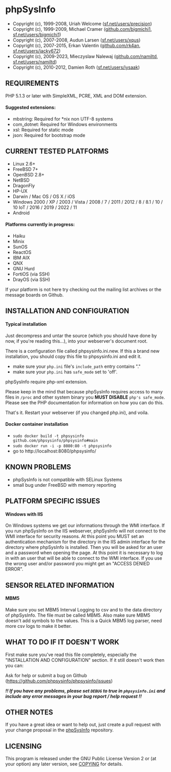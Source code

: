 phpSysInfo
==============

* Copyright (c), 1999-2008, Uriah Welcome ([sf.net/users/precision](https://sf.net/users/precision))
* Copyright (c), 1999-2009, Michael Cramer ([github.com/bigmichi1](https://github.com/bigmichi1), [sf.net/users/bigmichi1](https://sf.net/users/bigmichi1))
* Copyright (c), 2007-2008, Audun Larsen ([sf.net/users/xqus](https://sf.net/users/xqus))
* Copyright (c), 2007-2015, Erkan Valentin ([github.com/rk4an](https://github.com/rk4an), [sf.net/users/jacky672](https://sf.net/users/jacky672))
* Copyright (c), 2009-2023, Mieczyslaw Nalewaj ([github.com/namiltd](https://github.com/namiltd), [sf.net/users/namiltd](https://sf.net/users/namiltd))
* Copyright (c), 2010-2012, Damien Roth ([sf.net/users/iysaak](https://sf.net/users/iysaak))


REQUIREMENTS
------------

PHP 5.1.3 or later with SimpleXML, PCRE, XML and DOM extension.

#### Suggested extensions:
- mbstring: Required for *nix non UTF-8 systems
- com_dotnet: Required for Windows environments
- xsl: Required for static mode
- json: Required for bootstrap mode

CURRENT TESTED PLATFORMS
------------------------

- Linux 2.6+
- FreeBSD 7+
- OpenBSD 2.8+
- NetBSD
- DragonFly
- HP-UX
- Darwin / Mac OS / OS X / iOS
- Windows 2000 / XP / 2003 / Vista / 2008 / 7 / 2011 / 2012 / 8 / 8.1 / 10 / 10 IoT / 2016 / 2019 / 2022 / 11
- Android

#### Platforms currently in progress:
- Haiku
- Minix
- SunOS
- ReactOS
- IBM AIX
- QNX
- GNU Hurd
- FortiOS (via SSH)
- DrayOS (via SSH)

If your platform is not here try checking out the mailing list archives or
the message boards on Github.

INSTALLATION AND CONFIGURATION
------------------------------

#### Typical installation

Just decompress and untar the source (which you should have done by now,
if you're reading this...), into your webserver's document root.

There is a configuration file called phpsysinfo.ini.new. If this a brand new
installation, you should copy this file to phpsysinfo.ini and edit it.

- make sure your `php.ini` file's `include_path` entry contains "."
- make sure your `php.ini` has `safe_mode` set to 'off'.

phpSysInfo require php-xml extension.

Please keep in the mind that because phpSysInfo requires access to many
files in `/proc` and other system binary you **MUST DISABLE** `php's safe_mode`.
Please see the PHP documentation for information on how you
can do this.

That's it.  Restart your webserver (if you changed php.ini), and voila.

#### Docker container installation

- `sudo docker build -t phpsysinfo github.com/phpsysinfo/phpsysinfo#main`
- `sudo docker run -i -p 8080:80 -t phpsysinfo`
- go to http://localhost:8080/phpsysinfo/

KNOWN PROBLEMS
--------------

- phpSysInfo is not compatible with SELinux Systems
- small bug under FreeBSD with memory reporting

PLATFORM SPECIFIC ISSUES
------------------------

#### Windows with IIS
  On Windows systems we get our informations through the WMI interface.
  If you run phpSysInfo on the IIS webserver, phpSysInfo will not connect
  to the WMI interface for security reasons. At this point you MUST set
  an authentication mechanism for the directory in the IIS admin
  interface for the directory where phpSysInfo is installed. Then you
  will be asked for an user and a password when opening the page. At this
  point it is necessary to log in with an user that will be able to
  connect to the WMI interface. If you use the wrong user and/or password
  you might get an "ACCESS DENIED ERROR".

SENSOR RELATED INFORMATION
---------------------------

#### MBM5
  Make sure you set MBM5 Interval Logging to csv and to the data
  directory of phpSysInfo. The file must be called MBM5. Also make sure
  MBM5 doesn't add symbols to the values. This is a Quick MBM5 log parser,
  need more csv logs to make it better.

WHAT TO DO IF IT DOESN'T WORK
-----------------------------

First make sure you've read this file completely, especially the
"INSTALLATION AND CONFIGURATION" section.  If it still doesn't work then
you can:

Ask for help or submit a bug on Github (https://github.com/phpsysinfo/phpsysinfo/issues)

***!! If you have any problems, please set `DEBUG` to true in `phpsysinfo.ini`
and include any error messages in your bug report / help request !!***

OTHER NOTES
-----------

If you have a great idea or want to help out, just create a pull request with your change proposal
in the [phpSysInfo](https://github.com/phpsysinfo/phpsysinfo) repository.

LICENSING
---------

This program is released under the GNU Public License Version 2 or 
(at your option) any later version, see [COPYING](COPYING) for details.
